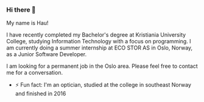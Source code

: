 ### Hi there 👋

My name is Hau!

I have recently completed my Bachelor's degree at Kristiania University College, studying Information Technology with a focus on programming. 
I am currently doing a summer internship at ECO STOR AS in Oslo, Norway, as a Junior Software Developer.

I am looking for a permanent job in the Oslo area. Please feel free to contact me for a conversation.

- ⚡ Fun fact: I'm an optician, studied at the college in southeast Norway and finished in 2016

<!--
**HauVu94/HauVu94** is a ✨ _special_ ✨ repository because its `README.md` (this file) appears on your GitHub profile.

Here are some ideas to get you started:

- 🔭 I’m currently working on ...
- 🌱 I’m currently learning ...
- 👯 I’m looking to collaborate on ...
- 🤔 I’m looking for help with ...
- 💬 Ask me about ...
- 📫 How to reach me: ...
- 😄 Pronouns: ...
- ⚡ Fun fact: I'm an optician
-->
